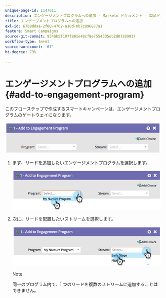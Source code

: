 ```yaml
---
unique-page-id: 1147011
description: エンゲージメントプログラムへの追加 - Marketo ドキュメント - 製品ドキュメント
title: エンゲージメントプログラムへの追加
exl-id: 67b8ddaa-2f00-4702-a10d-0b7c896877a1
feature: Smart Campaigns
source-git-commit: 934bb5f197f801e48cf8e7554335eb2d07289037
workflow-type: tm+mt
source-wordcount: '67'
ht-degree: 73%

---
```


# エンゲージメントプログラムへの追加 {#add-to-engagement-program}

このフローステップで作成するスマートキャンペーンは、エンゲージメントプログラムのゲートウェイになります。

![](assets/add-to-engagement-program-1.png)

1. まず、リードを追加したいエンゲージメントプログラムを選択します。

   ![](assets/add-to-engagement-program-2.png)

1. 次に、リードを配置したいストリームを選択します。

   ![](assets/add-to-engagement-program-3.png)

   >[!NOTE]
   >
   >同一のプログラム内で、1 つのリードを複数のストリームに追加することはできません。
